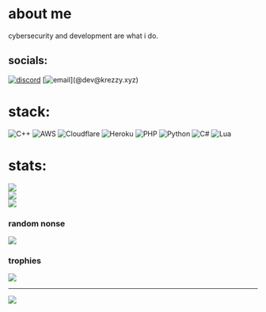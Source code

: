 #  about me
cybersecurity and development are what i do.<br>


## socials:
[![discord](https://img.shields.io/badge/Discord-%237289DA.svg?logo=discord&logoColor=white)](htttps://discord.gg/krezzy#0266) [![email]([https://img.shields.io/badge/Medium-12100E?logo=medium&logoColor=white](https://img.shields.io/badge/Gmail-D14836?style=for-the-badge&logo=gmail&logoColor=white))](@dev@krezzy.xyz) 

# stack:
![C++](https://img.shields.io/badge/c++-%2300599C.svg?style=for-the-badge&logo=c%2B%2B&logoColor=white) ![AWS](https://img.shields.io/badge/AWS-%23FF9900.svg?style=for-the-badge&logo=amazon-aws&logoColor=white) ![Cloudflare](https://img.shields.io/badge/Cloudflare-F38020?style=for-the-badge&logo=Cloudflare&logoColor=white) ![Heroku](https://img.shields.io/badge/heroku-%23430098.svg?style=for-the-badge&logo=heroku&logoColor=white) ![PHP](https://img.shields.io/badge/php-%23777BB4.svg?style=for-the-badge&logo=php&logoColor=white) ![Python](https://img.shields.io/badge/python-3670A0?style=for-the-badge&logo=python&logoColor=ffdd54) ![C#](https://img.shields.io/badge/c%23-%23239120.svg?style=for-the-badge&logo=c-sharp&logoColor=white) ![Lua](https://img.shields.io/badge/lua-%232C2D72.svg?style=for-the-badge&logo=lua&logoColor=white)
# stats:
![](https://github-readme-stats.vercel.app/api?username=krezux&theme=dark&hide_border=false&include_all_commits=true&count_private=true)<br/>
![](https://github-readme-streak-stats.herokuapp.com/?user=krezux&theme=dark&hide_border=false)<br/>
![](https://github-readme-stats.vercel.app/api/top-langs/?username=krezux&theme=dark&hide_border=false&include_all_commits=true&count_private=true&layout=compact)

### random nonse
![](https://quotes-github-readme.vercel.app/api?type=horizontal&theme=radical)

### trophies
![](https://github-profile-trophy.vercel.app/?username=krezux&theme=tokyonight&no-frame=false&no-bg=true&margin-w=4)

---
[![](https://visitcount.itsvg.in/api?id=krezux&icon=0&color=0)](https://visitcount.itsvg.in)
